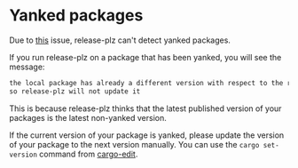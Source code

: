 # Yanked packages

Due to [this](https://github.com/rust-lang/cargo/issues/11693)
issue, release-plz can't detect yanked packages.

If you run release-plz on a package that has been yanked, you will see the message:

```txt
the local package has already a different version with respect to the registry package,
so release-plz will not update it
```

This is because release-plz thinks that the latest published version of your packages is the latest
non-yanked version.

If the current version of your package is yanked,
please update the version of your package to the next version manually.
You can use the `cargo set-version` command from [cargo-edit](https://github.com/killercup/cargo-edit).
